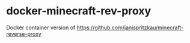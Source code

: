 # docker-minecraft-rev-proxy
Docker container version of https://github.com/janispritzkau/minecraft-reverse-proxy
